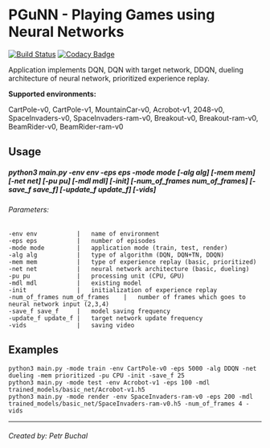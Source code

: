 # PGuNN - Playing Games using Neural Networks
[![Build Status](https://travis-ci.org/LachubCz/PGuNN.svg?branch=master)](https://travis-ci.org/LachubCz/PGuNN) [![Codacy Badge](https://api.codacy.com/project/badge/Grade/a7a8e07cf66f47f7abeef7efcdea9cb7)](https://app.codacy.com/app/LachubCz/PlayingGamesUsingNeuralNetworks?utm_source=github.com&utm_medium=referral&utm_content=LachubCz/PlayingGamesUsingNeuralNetworks&utm_campaign=badger)

Application implements DQN, DQN with target network, DDQN, dueling architecture of neural network, prioritized experience replay.

**Supported environments:**

CartPole-v0, CartPole-v1, MountainCar-v0, Acrobot-v1, 2048-v0, SpaceInvaders-v0, SpaceInvaders-ram-v0, Breakout-v0, Breakout-ram-v0, BeamRider-v0, BeamRider-ram-v0

Usage
-----
##### python3 main.py -env env -eps eps -mode mode [-alg alg] [-mem mem] [-net net] [-pu pu] [-mdl mdl] [-init] [-num_of_frames num_of_frames] [-save_f save_f] [-update_f update_f] [-vids]
###### Parameters:

    -env env           |   name of environment
    -eps eps           |   number of episodes
    -mode mode         |   application mode (train, test, render)
    -alg alg           |   type of algorithm (DQN, DQN+TN, DDQN)
    -mem mem           |   type of experience replay (basic, prioritized)
    -net net           |   neural network architecture (basic, dueling)
    -pu pu             |   processing unit (CPU, GPU)
    -mdl mdl           |   existing model
    -init              |   initialization of experience replay
    -num_of_frames num_of_frames    |   number of frames which goes to neural network input (2,3,4)
    -save_f save_f     |   model saving frequency
    -update_f update_f |   target network update frequency
    -vids              |   saving video

Examples
-----------------
    python3 main.py -mode train -env CartPole-v0 -eps 5000 -alg DDQN -net dueling -mem prioritized -pu CPU -init -save_f 25
    python3 main.py -mode test -env Acrobot-v1 -eps 100 -mdl trained_models/basic_net/Acrobot-v1.h5
    python3 main.py -mode render -env SpaceInvaders-ram-v0 -eps 200 -mdl trained_models/basic_net/SpaceInvaders-ram-v0.h5 -num_of_frames 4 -vids

****
###### Created by: Petr Buchal

